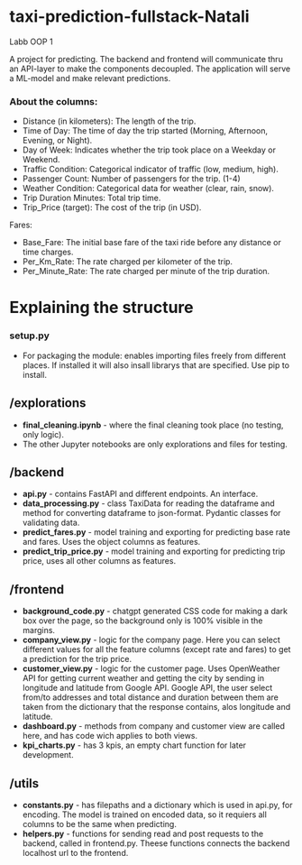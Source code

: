 # taxi-prediction-fullstack-Natali
Labb OOP 1

A project for predicting. The backend and frontend will communicate thru an API-layer to make the components decoupled. The application will serve a ML-model and make relevant predictions. 


### About the columns: 

- Distance (in kilometers): The length of the trip.
- Time of Day: The time of day the trip started (Morning, Afternoon, Evening, or Night).
- Day of Week: Indicates whether the trip took place on a Weekday or Weekend.
- Traffic Condition: Categorical indicator of traffic (low, medium, high).
- Passenger Count: Number of passengers for the trip. (1-4)
- Weather Condition: Categorical data for weather (clear, rain, snow).
- Trip Duration Minutes: Total trip time.
- Trip_Price (target): The cost of the trip (in USD).

Fares: 
- Base_Fare: The initial base fare of the taxi ride before any distance or time charges.
- Per_Km_Rate: The rate charged per kilometer of the trip.
- Per_Minute_Rate: The rate charged per minute of the trip duration.

# Explaining the structure

###  setup.py 
- For packaging the module: enables importing files freely from different places. If installed it will also insall librarys that are specified. Use pip to install.
## /explorations
- **final_cleaning.ipynb** - where the final cleaning took place (no testing, only logic). 
- The other Jupyter notebooks are only explorations and files for testing.

##  /backend
- **api.py** - contains FastAPI and different endpoints. An interface.
- **data_processing.py** - class TaxiData for reading the dataframe and method for converting dataframe to json-format. Pydantic classes for validating data.  
- **predict_fares.py** - model training and exporting for predicting base rate and fares. Uses the object columns as features. 
- **predict_trip_price.py** - model training and exporting for predicting trip price, uses all other columns as features. 

##  /frontend
- **background_code.py** - chatgpt generated CSS code for making a dark box over the page, so the background only is 100% visible in the margins. 
- **company_view.py** - logic for the company page. Here you can select different values for all the feature columns (except rate and fares) to get a prediction for the trip price. 
- **customer_view.py** - logic for the customer page. Uses OpenWeather API for getting current weather and getting the city by sending in longitude and latitude from Google API. Google API, the user select from/to addresses and total distance and duration between them are taken from the dictionary that the response contains, alos longitude and latitude.
- **dashboard.py** - methods from company and customer view are called here, and has code wich applies to both views.
- **kpi_charts.py** - has 3 kpis, an empty chart function for later development.

##  /utils
- **constants.py** - has filepaths and a dictionary which is used in api.py, for encoding. The model is trained on encoded data, so it requiers all columns to be the same when predicting. 
- **helpers.py** - functions for sending read and post requests to the backend, called in frontend.py. Theese functions connects the backend localhost url to the frontend. 